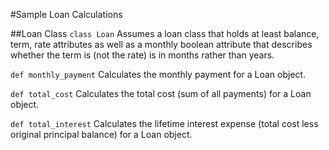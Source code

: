 #Sample Loan Calculations

##Loan Class
`class Loan`
Assumes a loan class that holds at least balance, term, rate attributes as well
as a monthly boolean attribute that describes whether the term is (not the rate)
is in months rather than years.

`def monthly_payment`
Calculates the monthly payment for a Loan object.

`def total_cost`
Calculates the total cost (sum of all payments) for a Loan object.

`def total_interest`
Calculates the lifetime interest expense (total cost less original principal
balance) for a Loan object.


